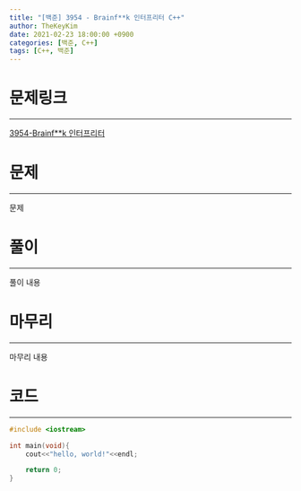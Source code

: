 ```yaml
---
title: "[백준] 3954 - Brainf**k 인터프리터 C++"
author: TheKeyKim
date: 2021-02-23 18:00:00 +0900
categories: [백준, C++]
tags: [C++, 백준]
---
```


# 문제링크
***
[3954-Brainf**k 인터프리터](https://www.acmicpc.net/problem/3954)
# 문제
***
문제

# 풀이
***
풀이 내용

# 마무리
***
마무리 내용
# 코드
***
```c++
#include <iostream>

int main(void){
    cout<<"hello, world!"<<endl;

    return 0;
}
```
